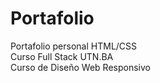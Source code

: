 # Portafolio
Portafolio personal HTML/CSS <br>
Curso Full Stack UTN.BA <br>
Curso de Diseño Web Responsivo
